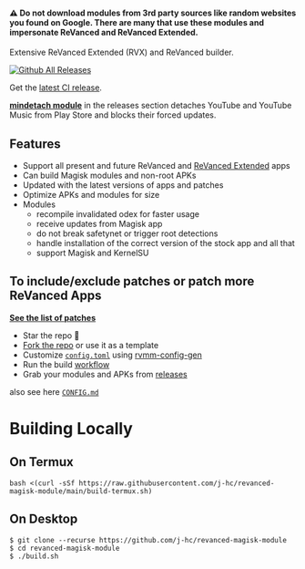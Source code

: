#### ⚠️ Do not download modules from 3rd party sources like random websites you found on Google. There are many that use these modules and impersonate ReVanced and ReVanced Extended.



Extensive ReVanced Extended (RVX) and ReVanced builder.


[![Github All Releases](https://img.shields.io/github/downloads/sixstrings/revanced-extended-magisk-module/total.svg)]()

Get the [latest CI release](https://github.com/sixstrings/revanced-extended-magisk-module).

[**mindetach module**](https://github.com/sixstrings/mindetach-magisk)
in the releases section detaches YouTube and YouTube Music from Play Store and blocks their forced updates.

## Features
 * Support all present and future ReVanced and [ReVanced Extended](https://github.com/inotia00/revanced-patches) apps
 * Can build Magisk modules and non-root APKs
 * Updated with the latest versions of apps and patches
 * Optimize APKs and modules for size
 * Modules
     * recompile invalidated odex for faster usage
     * receive updates from Magisk app
     * do not break safetynet or trigger root detections
     * handle installation of the correct version of the stock app and all that
     * support Magisk and KernelSU



## To include/exclude patches or patch more ReVanced Apps
[**See the list of patches**](https://j-hc.github.io/rvmm-config-gen/)

 * Star the repo :eyes:
 * [Fork the repo](https://github.com/j-hc/revanced-magisk-module/fork) or use it as a template
 * Customize [`config.toml`](./config.toml) using [rvmm-config-gen](https://sixstrings.github.io/rvmm-config-gen/)
 * Run the build [workflow](../../actions/workflows/build.yml)
 * Grab your modules and APKs from [releases](../../releases)

also see here [`CONFIG.md`](./CONFIG.md)

# Building Locally
## On Termux
```console
bash <(curl -sSf https://raw.githubusercontent.com/j-hc/revanced-magisk-module/main/build-termux.sh)
```

## On Desktop
```console
$ git clone --recurse https://github.com/j-hc/revanced-magisk-module
$ cd revanced-magisk-module
$ ./build.sh
```
